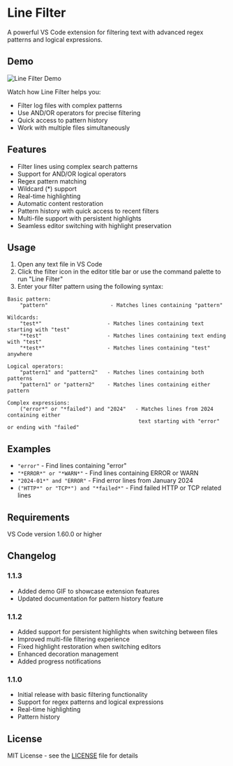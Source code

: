 # Line Filter

A powerful VS Code extension for filtering text with advanced regex patterns and logical expressions.

## Demo

![Line Filter Demo](images/demo.gif)

Watch how Line Filter helps you:
- Filter log files with complex patterns
- Use AND/OR operators for precise filtering
- Quick access to pattern history
- Work with multiple files simultaneously

## Features

- Filter lines using complex search patterns
- Support for AND/OR logical operators
- Regex pattern matching
- Wildcard (*) support
- Real-time highlighting
- Automatic content restoration
- Pattern history with quick access to recent filters
- Multi-file support with persistent highlights
- Seamless editor switching with highlight preservation

## Usage

1. Open any text file in VS Code
2. Click the filter icon in the editor title bar or use the command palette to run "Line Filter"
3. Enter your filter pattern using the following syntax:

```
Basic pattern:
    "pattern"                    - Matches lines containing "pattern"

Wildcards:
    "test*"                     - Matches lines containing text starting with "test"
    "*test"                     - Matches lines containing text ending with "test"
    "*test*"                    - Matches lines containing "test" anywhere

Logical operators:
    "pattern1" and "pattern2"   - Matches lines containing both patterns
    "pattern1" or "pattern2"    - Matches lines containing either pattern

Complex expressions:
    ("error*" or "*failed") and "2024"   - Matches lines from 2024 containing either
                                          text starting with "error" or ending with "failed"
```

## Examples

- `"error"` - Find lines containing "error"
- `"*ERROR*" or "*WARN*"` - Find lines containing ERROR or WARN
- `"2024-01*" and "ERROR"` - Find error lines from January 2024
- `("HTTP*" or "TCP*") and "*failed*"` - Find failed HTTP or TCP related lines

## Requirements

VS Code version 1.60.0 or higher

## Changelog

### 1.1.3
- Added demo GIF to showcase extension features
- Updated documentation for pattern history feature

### 1.1.2
- Added support for persistent highlights when switching between files
- Improved multi-file filtering experience
- Fixed highlight restoration when switching editors
- Enhanced decoration management
- Added progress notifications

### 1.1.0
- Initial release with basic filtering functionality
- Support for regex patterns and logical expressions
- Real-time highlighting
- Pattern history

## License

MIT License - see the [LICENSE](LICENSE) file for details

